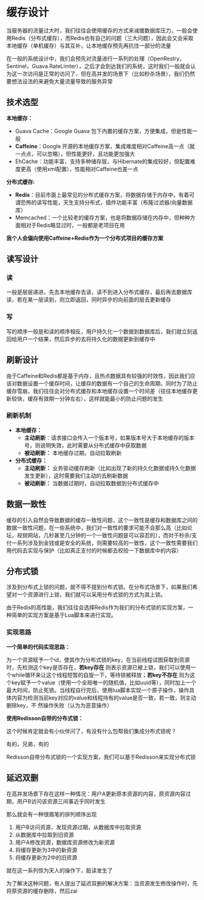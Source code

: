 # 缓存设计

当服务器的流量过大时，我们往往会使用缓存的方式来减缓数据库压力，一般会使用Redis（分布式缓存），而Redis也有自己的问题（三大问题），因此会又会采取本地缓存（单机缓存）与其互补，让本地缓存预先再抗住一部分的流量

在一般的系统设计中，我们会预先对流量进行一系列的处理（OpenRestry，Sentinel，Guava RateLimter），之后才会到达我们的系统，这时我们一般就会认为这一次访问是正常的访问了，但在高并发的场景下（比如秒杀场景），我们仍然要想法设法的来避免大量流量导致的服务异常

## 技术选型

**本地缓存：**
- Guava Cache：Google Guava 包下内置的缓存方案，方便集成，但是性能一般
- **Caffeine**：Google 开源的本地缓存方案，集成难度相对Caffeine高一点（就一点点，可以忽略），但性能更好，且功能更加强大
- EhCache：功能丰富，支持多种储存层，与Hibernate的集成较好，但配置难度更高（使用xml配置），性能相对Caffeine也差一点

**分布式缓存:**
- **Redis**：目前市面上最常见的分布式缓存方案，将数据存储于内存中，有着可谓恐怖的读写性能，天生支持分布式，插件功能丰富（布隆过滤器/向量数据库）
- Memcached：一个比较老的缓存方案，也是将数据存储在内存中，但种种方面相对于Redis略显过时，一般都是老项目在用

**我个人会偏向使用Caffeine+Redis作为一个分布式项目的缓存方案**

## 读写设计

### 读 

一般是层层递进，先去本地缓存去读，读不到进入分布式缓存，最后再去数据库读，若在某一层读到，则立即返回，同时异步的向前面的层去更新缓存

### 写

写的顺序一般是和读的顺序相反，用户持久化一个数据到数据库后，我们就立刻返回给用户一个结果，然后异步的去将持久化的数据更新到缓存中

## 刷新设计

由于Caffeine和Redis都是基于内存，且热点数据具有较强的时效性，因此我们应该对数据设置一个缓存时间，让缓存的数据有一个自己的生命周期，同时为了防止缓存雪崩，我们往往会对分布式缓存和本地缓存设置一个时间差（往往本地缓存更新较快，缓存有效期一分钟左右），这样就能最小的防止问题的发生

### 刷新机制

- **本地缓存：**
  - **主动刷新**：请求接口会传入一个版本号，如果版本号大于本地缓存的版本号，则说明失效，此时需要从分布式缓存中获取数据
  - **被动刷新：** 本地缓存过期，自动拉取刷新
- **分布式缓存：**
  - **主动刷新：** 业务驱动缓存刷新（比如出现了新的持久化数据或持久化数据发生更新），这时需要我们主动的去刷新数据
  - **被动刷新：** 当数据过期时，自动拉取数据到分布式缓存中

## 数据一致性

缓存的引入自然会导致数据的缓存一致性问题，这个一致性是缓存和数据库之间的数据一致性问题，在一些系统中，我们对一致性的要求可能不会那么高（比如论坛，视频网站，几秒甚至几分钟的一个一致性问题是可以容忍的），而对于秒杀/支付一系列涉及到金钱或是安全的系统，则需要较高的一致性，这个一致性需要我们用代码去实现与保护（比如真正支付的时候都去校验一下数据库中的内容）


## 分布式锁

涉及到分布式上锁的问题，就不得不提到分布式锁。在分布式场景下，如果我们希望对一个资源进行上锁，我们就可以采用分布式锁的方式为其上锁。

由于Redis的高性能，我们往往会选择Redis作为我们的分布式锁的实现方案，一种简单的实现方案是基于Lua脚本来进行实现。

### 实现思路

**一个简单的代码实现思路：**

为一个资源赋予一个id，使其作为分布式锁的key，在当前线程试图获取到资源时，先检测这个key是否存在，**若key存在** 则表示资源已被上锁，我们可以使用一个while循环来让这个线程短暂的自旋一下，等待锁被释放；**若key不存在** 则为这个key赋予一个value（使用一个全局唯一的随机值，比如uuid等），同时加上一个最大时间，防止死锁。当线程自行完后，使用lua脚本实现一个原子操作，操作具体内容为检测当前key对应的value和线程持有的value是否一致，若一致，则主动删除key，不
然操作失败（认为为恶意操作）

**使用Redisson自带的分布式锁：**

这个时候肯定就会有小伙伴问了，有没有什么包帮我们集成分布式锁呢？

有的，兄弟，有的

Redisson自带分布式锁的一个实现方案，我们可以基于Redisson来实现分布式锁

## 延迟双删

在高并发场景下存在这样一种情况：用户A更新原本资源的内容，原资源内容过期，用户B访问该资源三间事近乎同时发生

那么就会有一种很眉笔的排列顺序出现

1. 用户B访问资源，发现资源过期，从数据库中拉取资源
2. 从数据库中拉取到旧资源
3. 用户A修改资源，数据库资源修改为新资源
4. 将缓存更新为3中的新资源
5. 将缓存更新为2中的旧资源

就在这一系列惊为天人的操作下，脏读发生了

为了解决这种问题，有人提出了延迟双删的解决方案：当资源发生修改操作时，先将原资源的缓存删除，然后zai